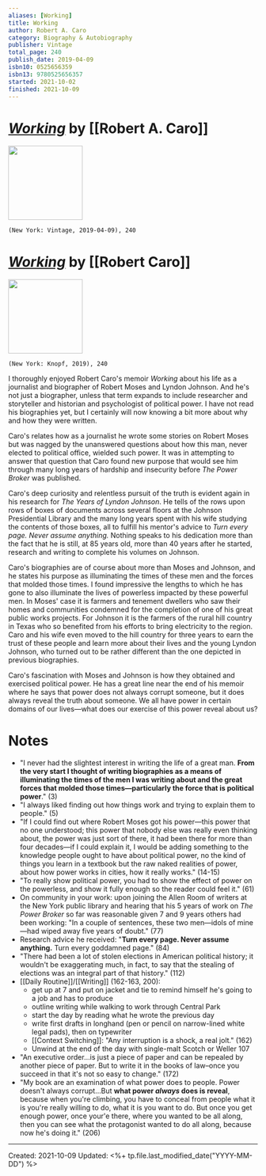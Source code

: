 ```yaml
---
aliases: [Working]
title: Working
author: Robert A. Caro
category: Biography & Autobiography
publisher: Vintage
total_page: 240
publish_date: 2019-04-09
isbn10: 0525656359
isbn13: 9780525656357
started: 2021-10-02
finished: 2021-10-09
---
```

# *[Working]()* by [[Robert A. Caro]]

<img src="http://books.google.com/books/content?id=_OV8DwAAQBAJ&printsec=frontcover&img=1&zoom=1&edge=curl&source=gbs_api" width=150>

`(New York: Vintage, 2019-04-09), 240`
# [*Working*](https://www.amazon.com/Working-Robert-Caro/dp/0525656340) by [[Robert Caro]]

<img src="https://images-na.ssl-images-amazon.com/images/I/415qHvo7KmL._SX336_BO1,204,203,200_.jpg" width=150>

`(New York: Knopf, 2019), 240`

I thoroughly enjoyed Robert Caro's memoir *Working* about his life as a journalist and biographer of Robert Moses and Lyndon Johnson. And he's not just a biographer, unless that term expands to include researcher and storyteller and historian and psychologist of political power. I have not read his biographies yet, but I certainly will now knowing a bit more about why and how they were written.

Caro's relates how as a journalist he wrote some stories on Robert Moses but was nagged by the unanswered questions about how this man, never elected to political office, wielded such power. It was in attempting to answer that question that Caro found new purpose that would see him through many long years of hardship and insecurity before *The Power Broker* was published.

Caro's deep curiosity and relentless pursuit of the truth is evident again in his research for *The Years of Lyndon Johnson*. He tells of the rows upon rows of boxes of documents across several floors at the Johnson Presidential Library and the many long years spent with his wife studying the contents of those boxes, all to fulfill his mentor's advice to *Turn every page. Never assume anything.* Nothing speaks to his dedication more than the fact that he is still, at 85 years old, more than 40 years after he started, research and writing to complete his volumes on Johnson.

Caro's biographies are of course about more than Moses and Johnson, and he states his purpose as illuminating the times of these men and the forces that molded those times. I found impressive the lengths to which he has gone to also illuminate the lives of powerless impacted by these powerful men. In Moses' case it is farmers and tenement dwellers who saw their homes and communities condemned for the completion of one of his great public works projects. For Johnson it is the farmers of the rural hill country in Texas who so benefited from his efforts to bring electricity to the region. Caro and his wife even moved to the hill country for three years to earn the trust of these people and learn more about their lives and the young Lyndon Johnson, who turned out to be rather different than the one depicted in previous biographies. 

Caro's fascination with Moses and Johnson is how they obtained and exercised political power. He has a great line near the end of his memoir where he says that power does not always corrupt someone, but it does always reveal the truth about someone. We all have power in certain domains of our lives—what does our exercise of this power reveal about us?


# Notes
- "I never had the slightest interest in writing the life of a great man. **From the very start I thought of writing biographies as a means of illuminating the times of the men I was writing about and the great forces that molded those times—particularly the force that is political power**." (3)
- "I always liked finding out how things work and trying to explain them to people." (5)
- "If I could find out where Robert Moses got his power—this power that no one understood; this power that nobody else was really even thinking about, the power was just sort of there, it had been there for more than four decades—if I could explain it, I would be adding something to the knowledge people ought to have about political power, no the kind of things you learn in a textbook but the raw naked realities of power, about how power works in cities, how it really works." (14-15)
- "To really show political power, you had to show the effect of power on the powerless, and show it fully enough so the reader could feel it." (61)
- On community in your work: upon joining the Allen Room of writers at the New York public library and hearing that his 5 years of work on *The Power Broker* so far was reasonable given 7 and 9 years others had been working: "In a couple of sentences, these two men—idols of mine—had wiped away five years of doubt." (77)
- Research advice he received: "**Turn every page. Never assume anything.** Turn every goddamned page." (84)
- "There had been a lot of stolen elections in American political history; it wouldn't be exaggerating much, in fact, to say that the stealing of elections was an integral part of that history." (112)
- [[Daily Routine]]/[[Writing]] (162-163, 200): 
	- get up at 7 and put on jacket and tie to remind himself he's going to a job and has to produce
	- outline writing while walking to work through Central Park
	- start the day by reading what he wrote the previous day
	- write first drafts in longhand (pen or pencil on narrow-lined white legal pads), then on typewriter
	- [[Context Switching]]: "Any interruption is a shock, a real jolt." (162)
	- Unwind at the end of the day with single-malt Scotch or Weller 107
- "An executive order...is just a piece of paper and can be repealed by another piece of paper. But to write it in the books of law–once you succeed in that it's not so easy to change." (172)
- "My book are an examination of what power does to people. Power doesn't always corrupt...But **what power *always* does is reveal**, because when you're climbing, you have to conceal from people what it is you're really willing to do, what it is you want to do. But once you get enough power, once your'e there, where you wanted to be all along, then you can see what the protagonist wanted to do all along, because now he's doing it." (206)

---
Created: 2021-10-09
Updated: <%+ tp.file.last_modified_date("YYYY-MM-DD") %>

